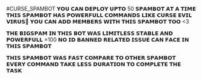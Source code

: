 #CURSE_SPAMBOT
𝗬𝗢𝗨 𝗖𝗔𝗡 𝗗𝗘𝗣𝗟𝗢𝗬 𝗨𝗣𝗧𝗢 50 𝗦𝗣𝗔𝗠𝗕𝗢𝗧 𝗔𝗧 𝗔 𝗧𝗜𝗠𝗘 𝗧𝗛𝗜𝗦 𝗦𝗣𝗔𝗠𝗕𝗢𝗧 𝗛𝗔𝗦 𝗣𝗢𝗪𝗘𝗥𝗙𝗨𝗟𝗟 𝗖𝗢𝗠𝗠𝗔𝗡𝗗𝗦 𝗟𝗜𝗞𝗘 𝗖𝗨𝗥𝗦𝗘 𝗘𝗩𝗜𝗟 𝗩𝗜𝗥𝗨𝗦🤖
𝗬𝗢𝗨 𝗖𝗔𝗡 𝗔𝗗𝗗 𝗠𝗘𝗠𝗕𝗘𝗥𝗦 𝗪𝗜𝗧𝗛 𝗧𝗛𝗜𝗦 𝗦𝗣𝗔𝗠𝗕𝗢𝗧 𝗧𝗢𝗢 <3

𝗧𝗛𝗘 𝗕𝗜𝗚𝗦𝗣𝗔𝗠 𝗜𝗡 𝗧𝗛𝗜𝗦 𝗕𝗢𝗧 𝗪𝗔𝗦 𝗟𝗜𝗠𝗜𝗧𝗟𝗘𝗦𝗦 𝗦𝗧𝗔𝗕𝗟𝗘 𝗔𝗡𝗗 𝗣𝗢𝗪𝗘𝗥𝗙𝗨𝗟𝗟 ×100
𝗡𝗢 𝗜𝗗 𝗕𝗔𝗡𝗡𝗘𝗗 𝗥𝗘𝗟𝗔𝗧𝗘𝗗 𝗜𝗦𝗦𝗨𝗘 𝗖𝗔𝗡 𝗙𝗔𝗖𝗘 𝗜𝗡 𝗧𝗛𝗜𝗦 𝗦𝗣𝗔𝗠𝗕𝗢𝗧

𝗧𝗛𝗜𝗦 𝗦𝗣𝗔𝗠𝗕𝗢𝗧 𝗪𝗔𝗦 𝗙𝗔𝗦𝗧 𝗖𝗢𝗠𝗣𝗔𝗥𝗘 𝗧𝗢 𝗢𝗧𝗛𝗘𝗥 𝗦𝗣𝗔𝗠𝗕𝗢𝗧 𝗘𝗩𝗘𝗥𝗬 𝗖𝗢𝗠𝗠𝗔𝗡𝗗 𝗧𝗔𝗞𝗘 𝗟𝗘𝗦𝗦 𝗗𝗨𝗥𝗔𝗧𝗜𝗢𝗡 𝗧𝗢 𝗖𝗢𝗠𝗣𝗟𝗘𝗧𝗘 𝗧𝗛𝗘 𝗧𝗔𝗦𝗞
